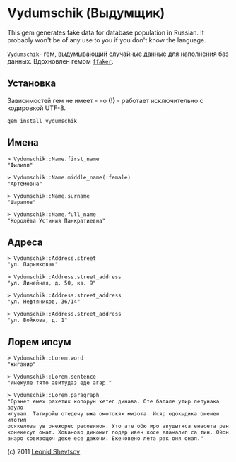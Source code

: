 # Vydumschik (Выдумщик)

This gem generates fake data for database population in Russian. It probably won't be of any use to you if you don't know the language.

`Vydumschik`- гем, выдумывающий случайные данные для наполнения баз данных. Вдохновлен гемом [`ffaker`](http://rubygems.org/gems/ffaker).

## Установка

Зависимостей гем не имеет - но **(!)** - работает исключительно с кодировкой UTF-8.

    gem install vydumschik

## Имена

    > Vydumschik::Name.first_name
    "Филипп"

    > Vydumschik::Name.middle_name(:female)
    "Артёмовна"

    > Vydumschik::Name.surname
    "Шарапов"

    > Vydumschik::Name.full_name
    "Королёва Устиния Панкратиевна"

## Адреса

    > Vydumschik::Address.street
    "ул. Парниковая"

    > Vydumschik::Address.street_address
    "ул. Линейная, д. 50, кв. 9"

    > Vydumschik::Address.street_address
    "ул. Нефтяников, 36/14"

    > Vydumschik::Address.street_address
    "ул. Войкова, д. 1"

## Лорем ипсум

    > Vydumschik::Lorem.word
    "жиганир"

    > Vydumschik::Lorem.sentence
    "Инекуле тято авитудаз еде агар."

    > Vydumschik::Lorem.paragraph
    "Орэнет емех рахетик копорун хетег динава. Оте балале утир лелунака азуло 
    илувап. Татиройы отедечу ыжа омотокях мизота. Исяр одокыдика оненен итотип 
    осякелоза ув онежорес ресовинон. Уто ате обю иро авушытяса енесета ран 
    конекесуг омат. Хованово диномиг лодер ивен косе еламалип са тин. Ойон 
    анаро совизоцюч деке есе дажочи. Екечовено лета рак оня онал."


(c) 2011 [Leonid Shevtsov](http://leonid.shevtsov.me)
